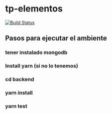 # tp-elementos
[![Build Status](https://travis-ci.com/miguelEq/tp-elementos.svg?branch=master)](https://travis-ci.com/miguelEq/tp-elementos)

## Pasos para ejecutar el ambiente
### tener instalado mongodb
### Install yarn (si no lo tenemos)
### cd backend
### yarn install
### yarn test 
